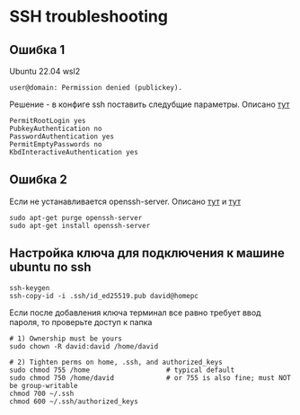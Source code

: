 # SSH troubleshooting

## Ошибка 1

Ubuntu 22.04 wsl2
```
user@domain: Permission denied (publickey).
```

Решение - в конфиге ssh поставить следубщие параметры. Описано [тут](https://askubuntu.com/questions/1252937/unable-to-connect-to-basic-ubuntu-ssh-server-with-password-authentication-perm)
```
PermitRootLogin yes
PubkeyAuthentication no
PasswordAuthentication yes
PermitEmptyPasswords no
KbdInteractiveAuthentication yes
```

## Ошибка 2

Если не устанавливается openssh-server. Описано [тут](https://askubuntu.com/questions/265982/unable-to-start-sshd) и [тут](https://askubuntu.com/questions/603493/apt-get-dependency-issue-open-ssh-client)
```
sudo apt-get purge openssh-server
sudo apt-get install openssh-server
```


## Настройка ключа для подключения к машине ubuntu по ssh

```
ssh-keygen
ssh-copy-id -i .ssh/id_ed25519.pub david@homepc
```

Если после добавления ключа терминал все равно требует ввод пароля, то проверьте доступ к папка
```
# 1) Ownership must be yours
sudo chown -R david:david /home/david

# 2) Tighten perms on home, .ssh, and authorized_keys
sudo chmod 755 /home                   # typical default
sudo chmod 750 /home/david             # or 755 is also fine; must NOT be group-writable
chmod 700 ~/.ssh
chmod 600 ~/.ssh/authorized_keys
```
